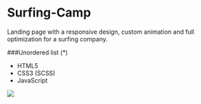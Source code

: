 # Surfing-Camp

Landing page with a responsive design, custom animation and full optimization for a surfing company.

###Unordered list (\*)

- HTML5
- CSS3 (SCSS)
- JavaScript

![](https://res.cloudinary.com/multipleillusionsi/image/upload/v1574453195/individual/SurfingCamp-1_ssdnrv.jpg)
